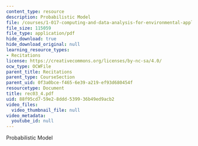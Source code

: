 ```yaml
---
content_type: resource
description: Probabilistic Model
file: /courses/1-017-computing-and-data-analysis-for-environmental-applications-fall-2003/88f95cd759e28ddd539936b49ed9acb2_rec03_4.pdf
file_size: 115059
file_type: application/pdf
hide_download: true
hide_download_original: null
learning_resource_types:
- Recitations
license: https://creativecommons.org/licenses/by-nc-sa/4.0/
ocw_type: OCWFile
parent_title: Recitations
parent_type: CourseSection
parent_uid: 0f3a0bce-f465-6e39-a219-ef93d680454f
resourcetype: Document
title: rec03_4.pdf
uid: 88f95cd7-59e2-8ddd-5399-36b49ed9acb2
video_files:
  video_thumbnail_file: null
video_metadata:
  youtube_id: null
---
```

Probabilistic Model